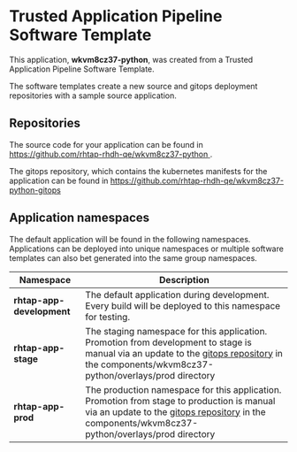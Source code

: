 # Trusted Application Pipeline Software Template

This application, **wkvm8cz37-python**, was created from a Trusted Application Pipeline Software Template.

The software templates create a new source and gitops deployment repositories with a sample source application. 

## Repositories

The source code for your application can be found in [https://github.com/rhtap-rhdh-qe/wkvm8cz37-python ](https://github.com/rhtap-rhdh-qe/wkvm8cz37-python ).
 
The gitops repository, which contains the kubernetes manifests for the application can be found in 
[https://github.com/rhtap-rhdh-qe/wkvm8cz37-python-gitops ](https://github.com/rhtap-rhdh-qe/wkvm8cz37-python-gitops ) 

## Application namespaces 

The default application will be found in the following namespaces. Applications can be deployed into unique namespaces or multiple software templates can also bet generated into the same group namespaces.  

|  Namespace   |  Description   |  
| -------- | -------- |   
| **rhtap-app-development** | The default application during development. Every build will be deployed to this namespace for testing. | 
| **rhtap-app-stage** | The staging namespace for this application. Promotion from development to stage is manual via an update to the [gitops repository](https://github.com/rhtap-rhdh-qe/wkvm8cz37-python-gitops ) in the components/wkvm8cz37-python/overlays/prod directory |  
| **rhtap-app-prod** | The production namespace for this application. Promotion from stage to production is manual via an update to the [gitops repository](https://github.com/rhtap-rhdh-qe/wkvm8cz37-python-gitops ) in the components/wkvm8cz37-python/overlays/prod directory | 
